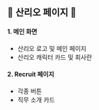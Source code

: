 ## 🌸 산리오 페이지 🌸

#### 1. 메인 화면

- 산리오 로고 및 메인 페이지
- 산리오 캐릭터 카드 및 회사란

#### 2. Recruit 페이지

- 각종 버튼
- 직무 소개 카드
